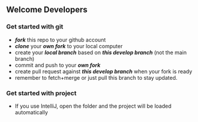 ## Welcome Developers

### Get started with git
- ***fork*** this repo to your github account
- ***clone*** your ***own fork*** to your local computer 
- create your ***local branch*** based on ***this develop branch*** (not the main branch)
- commit and push to your ***own fork***
- create pull request against ***this develop branch*** when your fork is ready
- remember to fetch+merge or just pull this branch to stay updated.  

### Get started with project
- If you use IntelliJ, open the folder and the project will be loaded automatically
